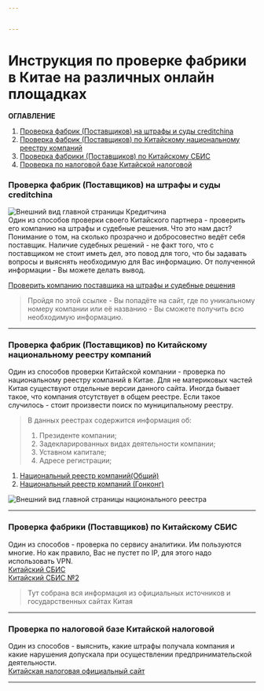 ```yaml
---


---
```


<h1 id="инструкция-по-проверке-фабрики-в-китае-на-различных-онлайн-площадках">Инструкция по проверке фабрики в Китае на различных онлайн площадках</h1>
<p><strong>ОГЛАВЛЕНИЕ</strong></p>
<ol>
<li><a href="#%D0%9F%D1%80%D0%BE%D0%B2%D0%B5%D1%80%D0%BA%D0%B0-%D1%84%D0%B0%D0%B1%D1%80%D0%B8%D0%BA-(%D0%9F%D0%BE%D1%81%D1%82%D0%B0%D0%B2%D1%89%D0%B8%D0%BA%D0%BE%D0%B2)-%D0%BD%D0%B0-%D1%88%D1%82%D1%80%D0%B0%D1%84%D1%8B-%D0%B8-%D1%81%D1%83%D0%B4%D1%8B-creditchina">Проверка фабрик (Поставщиков) на штрафы и суды creditchina</a></li>
<li><a href="#%D0%9F%D1%80%D0%BE%D0%B2%D0%B5%D1%80%D0%BA%D0%B0-%D1%84%D0%B0%D0%B1%D1%80%D0%B8%D0%BA-(%D0%9F%D0%BE%D1%81%D1%82%D0%B0%D0%B2%D1%89%D0%B8%D0%BA%D0%BE%D0%B2)-%D0%BF%D0%BE-%D0%9A%D0%B8%D1%82%D0%B0%D0%B9%D1%81%D0%BA%D0%BE%D0%BC%D1%83-%D0%BD%D0%B0%D1%86%D0%B8%D0%BE%D0%BD%D0%B0%D0%BB%D1%8C%D0%BD%D0%BE%D0%BC%D1%83-%D1%80%D0%B5%D0%B5%D1%81%D1%82%D1%80%D1%83-%D0%BA%D0%BE%D0%BC%D0%BF%D0%B0%D0%BD%D0%B8%D0%B9">Проверка фабрик (Поставщиков) по Китайскому национальному реестру компаний</a></li>
<li><a href="#%D0%9F%D1%80%D0%BE%D0%B2%D0%B5%D1%80%D0%BA%D0%B0-%D1%84%D0%B0%D0%B1%D1%80%D0%B8%D0%BA%D0%B8-(%D0%9F%D0%BE%D1%81%D1%82%D0%B0%D0%B2%D1%89%D0%B8%D0%BA%D0%BE%D0%B2)-%D0%BF%D0%BE-%D0%9A%D0%B8%D1%82%D0%B0%D0%B9%D1%81%D0%BA%D0%BE%D0%BC%D1%83-%D0%A1%D0%91%D0%98%D0%A1">Проверка фабрики (Поставщиков) по Китайскому СБИС</a></li>
<li><a href="#%D0%9F%D1%80%D0%BE%D0%B2%D0%B5%D1%80%D0%BA%D0%B0-%D0%BF%D0%BE-%D0%BD%D0%B0%D0%BB%D0%BE%D0%B3%D0%BE%D0%B2%D0%BE%D0%B9-%D0%B1%D0%B0%D0%B7%D0%B5-%D0%9A%D0%B8%D1%82%D0%B0%D0%B9%D1%81%D0%BA%D0%BE%D0%B9-%D0%BD%D0%B0%D0%BB%D0%BE%D0%B3%D0%BE%D0%B2%D0%BE%D0%B9">Проверка по налоговой базе Китайской налоговой</a></li>
</ol>
<h3 id="проверка-фабрик-поставщиков-на-штрафы-и-суды-creditchina">Проверка фабрик (Поставщиков) на штрафы и суды creditchina</h3>
<p><img src="https://s.iimg.su/s/26/93xlmQ4agfGi0Pboh9tevgUhnnHZbnTtUel6DMrC.png" alt="Внешний вид главной страницы Кредитчина"><br>
Один из способов проверки своего Китайского партнера - проверить его компанию на штрафы и судебные решения. Что это нам даст? Понимание о том, на сколько прозрачно и добросовестно ведёт себя поставщик. Наличие судебных решений - не факт того, что с поставщиком не стоит иметь дел, это повод для того, что бы задавать вопросы и выяснять необходимую для Вас информацию. От полученной информации - Вы можете делать вывод.</p>
<p><a href="https://www.creditchina.gov.cn/">Проверить компанию поставщика на штрафы и судебные решения</a></p>
<blockquote>
<p>Пройдя по этой ссылке - Вы попадёте на сайт, где по уникальному номеру компании или её названию - Вы сможете получить всю необходимую информацию.</p>
</blockquote>
<hr>
<h3 id="проверка-фабрик-поставщиков-по-китайскому-национальному-реестру-компаний">Проверка фабрик (Поставщиков) по Китайскому национальному реестру компаний</h3>
<p>Один из способов проверки Китайской компании - проверка по национальному реестру компаний в Китае. Для не материковых частей Китая существуют отдельные версии данного сайта. Иногда бывает такое, что компания отсутствует в общем реестре. Если такое случилось - стоит произвести поиск по муниципальному реестру.</p>
<blockquote>
<p>В данных реестрах содержится информация об:</p>
<ol>
<li>Президенте компании;</li>
<li>Задекларированных видах деятельности компании;</li>
<li>Уставном капитале;</li>
<li>Адресе регистрации;</li>
</ol>
</blockquote>
<ol>
<li><a href="https://bt.gsxt.gov.cn/corp-query-homepage.html">Национальный реестр компаний(Общий)</a></li>
<li><a href="https://www.cr.gov.hk">Национальный реестр компаний (Гонконг)</a></li>
</ol>
<p><img src="https://s.iimg.su/s/26/wceITkmJI4xRiaoXj1hwbRxZptQbK6LnvmD3Ynlp.png" alt="Внешний вид главной страницы национального реестра"></p>
<hr>
<h3 id="проверка-фабрики-поставщиков-по-китайскому-сбис">Проверка фабрики (Поставщиков) по Китайскому СБИС</h3>
<p>Один из способов - проверка по сервису аналитики. Им пользуются многие. Но как правило, Вас не пустет по IP, для этого надо использовать VPN.<br>
<a href="https://www.tianyancha.com">Китайский СБИС</a><br>
<a href="https://www.qcc.com">Китайский СБИС №2</a></p>
<blockquote>
<p>Тут собрана вся информация из официальных источников и государственных сайтах Китая</p>
</blockquote>
<hr>
<h3 id="проверка-по-налоговой-базе-китайской-налоговой">Проверка по налоговой базе Китайской налоговой</h3>
<p>Один из способов - выяснить, какие штрафы получала компания и какие нарушения допускала при осуществлении предпринимательской деятельности.<br>
<a href="http://www.chinatax.gov.cn">Китайская налоговая официальный сайт</a></p>
<hr>


